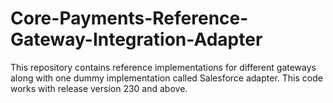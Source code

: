 # Core-Payments-Reference-Gateway-Integration-Adapter
  
This repository contains reference implementations for different gateways along with one dummy implementation called Salesforce adapter. This code works with release version 230 and above.
